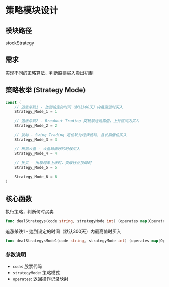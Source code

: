 # 策略模块设计

## 模块路径
stockStrategy 

## 需求
实现不同的策略算法，判断股票买入卖出机制

## 策略枚举 (Strategy Mode)

```go
const (
    // 追涨杀跌1 - 达到设定的时间（默认300天）内最高值时买入
    Strategy_Mode_1 = 1
    
    // 追涨杀跌2 - Breakout Trading 突破最近最高值，上升区间内买入
    Strategy_Mode_2 = 2
    
    // 波动 - Swing Trading 定位较为规律波动，且长期低位买入
    Strategy_Mode_3 = 3
    
    // 根据大盘 - 大盘局面好的时候买入
    Strategy_Mode_4 = 4
    
    // 拔尖 - 出现现象上涨时，突破行业顶峰时
    Strategy_Mode_5 = 5
    
    Strategy_Mode_6 = 6
)
```

## 核心函数

执行策略，判断何时买卖

```go
func dealStrategys(code string, strategyMode int) (operates map[OperateRecord])
```

追涨杀跌1 - 达到设定的时间（默认300天）内最高值时买入

```go
func dealStrategysMode1(code string, strategyMode int) (operates map[OperateRecord]
```


### 参数说明
- `code`: 股票代码
- `strategyMode`: 策略模式
- `operates`: 返回操作记录映射




